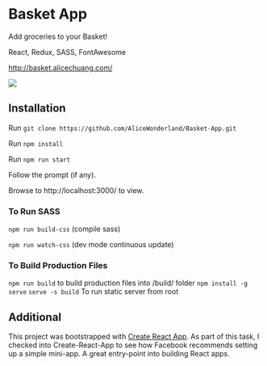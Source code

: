 

# Basket App
Add groceries to your Basket!

React, Redux, SASS, FontAwesome

http://basket.alicechuang.com/

![](https://github.com/AliceWonderland/Basket-App/blob/master/public/basket-app.png)

## Installation
Run `git clone https://github.com/AliceWonderland/Basket-App.git`

Run `npm install`

Run `npm run start`

Follow the prompt (if any).

Browse to http://localhost:3000/ to view.

### To Run SASS
`npm run build-css` (compile sass)

`npm run watch-css` (dev mode continuous update)

### To Build Production Files
`npm run build` to build production files into /build/ folder
`npm install -g serve`
`serve -s build`
To run static server from root




## Additional
This project was bootstrapped with [Create React App](https://github.com/facebookincubator/create-react-app). As part of this task, I checked into Create-React-App to see how Facebook recommends setting up a simple mini-app. A great entry-point into building React apps.
